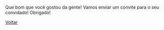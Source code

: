<div id="modal-indicate" class="d-none myModal-content">
  <p class="text-center modal-indicate-text pb-3">
    Que bom que você gostou da gente!
    Vamos enviar um convite para o seu convidado! Obrigado!
  </p>
  <div class="d-flex justify-content-center">
    <a href="{{ '/' | relative_url }}" class="btn modal-indicate-btn px-4">Voltar</a>
  </div>
</div>